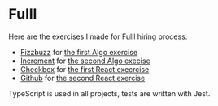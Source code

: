 # Fulll

Here are the exercises I made for Fulll hiring process:

- [Fizzbuzz](./fizzbuzz) for [the first Algo exercise](https://github.com/inextensodigital/developers/blob/master/Algo/fizzbuzz.md)
- [Increment](./increment) for [the second Algo execise](https://github.com/inextensodigital/developers/blob/master/Algo/custom-number-type-increment.md)
- [Checkbox](./checkbox) for [the first React execrcise](https://github.com/inextensodigital/developers/blob/master/Frontend/react-level-1.md)
- [Github](./github) for [the second React exercise](https://github.com/inextensodigital/developers/blob/master/Frontend/react-level-2.md)

TypeScript is used in all projects, tests are written with Jest.

